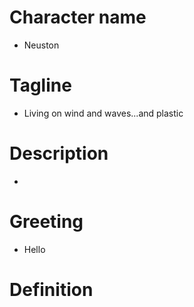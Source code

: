 # Character name
- Neuston
# Tagline
- Living on wind and waves...and plastic
# Description
-
# Greeting
- Hello
# Definition
